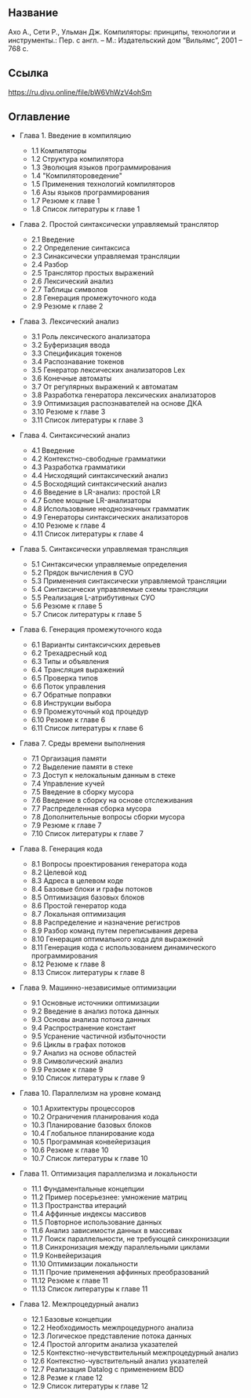 ## Название
Ахо А., Сети Р., Ульман Дж. Компиляторы: принципы, технологии и инструменты.: Пер. с англ. – М.: Издательский дом “Вильямс”, 2001 – 768 c.

## Ссылка
https://ru.djvu.online/file/bW6VhWzV4ohSm

## Оглавление

- Глава 1. Введение в компиляцию
    - 1.1 Компиляторы
    - 1.2 Структура компилятора
    - 1.3 Эволюция языков программирования
    - 1.4 "Компилятороведение"
    - 1.5 Применения технологий компиляторов
    - 1.6 Азы языков программирования
    - 1.7 Резюме к главе 1
    - 1.8 Список литературы к главе 1

- Глава 2. Простой синтаксически управляемый транслятор
    - 2.1 Введение
    - 2.2 Определение синтаксиса
    - 2.3 Синаксически управляемая трансляции
    - 2.4 Разбор
    - 2.5 Транслятор простых выражений
    - 2.6 Лексический анализ
    - 2.7 Таблицы символов
    - 2.8 Генерация промежуточного кода
    - 2.9 Резюме к главе 2

- Глава 3. Лексический анализ
    - 3.1 Роль лексического анализатора
    - 3.2 Буферизация ввода
    - 3.3 Спецификация токенов
    - 3.4 Распознавание токенов
    - 3.5 Генератор лексических анализаторов Lex
    - 3.6 Конечные автоматы
    - 3.7 От регулярных выражений к автоматам
    - 3.8 Разработка генератора лексических анализаторов
    - 3.9 Оптимизация распознавателей на основе ДКА
    - 3.10 Резюме к главе 3
    - 3.11 Список литературы к главе 3

- Глава 4. Синтаксический анализ
    - 4.1 Введение
    - 4.2 Контекстно-свободные грамматики
    - 4.3 Разработка грамматики
    - 4.4 Нисходящий синтаксический анализ
    - 4.5 Восходящий синтаксический анализ
    - 4.6 Введение в LR-анализ: простой LR
    - 4.7 Более мощные LR-анализаторы
    - 4.8 Использование неоднозначных грамматик
    - 4.9 Генераторы синтаксических анализаторов
    - 4.10 Резюме к главе 4
    - 4.11 Список литературы к главе 4

- Глава 5. Синтаксически управляемая трансляция
    - 5.1 Синтаксически управляемые определения
    - 5.2 Прядок вычисления в СУО
    - 5.3 Применения синтаксически управляемой трансляции
    - 5.4 Синтаксически управляемые схемы трансляции
    - 5.5 Реализация L-атрибутивных СУО
    - 5.6 Резюме к главе 5
    - 5.7 Список литературы к главе 5

- Глава 6. Генерация промежуточного кода
    - 6.1 Варианты синтаксичских деревьев
    - 6.2 Трехадресный код
    - 6.3 Типы и объявления
    - 6.4 Трансляция выражений
    - 6.5 Проверка типов
    - 6.6 Поток управления
    - 6.7 Обратные поправки
    - 6.8 Инструкции выбора
    - 6.9 Промежуточный код процедур
    - 6.10 Резюме к главе 6
    - 6.11 Список литературы к главе 6

- Глава 7. Среды времени выполнения
    - 7.1 Оргаизация памяти
    - 7.2 Выделение памяти в стеке  
    - 7.3 Доступ к нелокальным данным в стеке
    - 7.4 Управление кучей
    - 7.5 Введение в сборку мусора
    - 7.6 Введение в сборку на основе отслеживания
    - 7.7 Распределенная сборка мусора
    - 7.8 Дополнительные вопросы сборки мусора
    - 7.9 Резюме к главе 7
    - 7.10 Список литературы к главе 7

- Глава 8. Генерация кода
    - 8.1 Вопросы проектирования генератора кода
    - 8.2 Целевой код
    - 8.3 Адреса в целевом коде
    - 8.4 Базовые блоки и графы потоков
    - 8.5 Оптимизация базовых блоков
    - 8.6 Простой генератор кода
    - 8.7 Локальная оптимизация
    - 8.8 Распределение и назначение регистров
    - 8.9 Разбор команд путем переписывания дерева
    - 8.10 Генерация оптимального кода для выражений
    - 8.11 Генерация кода с использованием динамического программирования
    - 8.12 Резюме к главе 8
    - 8.13 Список литературы к главе 8

- Глава 9. Машинно-независимые оптимизации
    - 9.1 Основные источники оптимизации
    - 9.2 Введение в анализ потока данных
    - 9.3 Основы анализа потока данных
    - 9.4 Распространение констант
    - 9.5 Усранение частичной избыточности
    - 9.6 Циклы в графах потоков
    - 9.7 Анализ на основе областей
    - 9.8 Символический анализ
    - 9.9 Резюме к главе 9
    - 9.10 Список литературы к главе 9

- Глава 10. Параллелизм на уровне команд
    - 10.1 Архитектуры процессоров
    - 10.2 Ограничения планирования кода
    - 10.3 Планирование базовых блоков
    - 10.4 Глобальное планирование кода
    - 10.5 Программная конвейеризация
    - 10.6 Резюме к главе 10
    - 10.7 Список литературы к главе 10

- Глава 11. Оптимизация параллелизма и локальности
    - 11.1 Фундаментальные концепции
    - 11.2 Пример посерьезнее: умножение матриц
    - 11.3 Пространства итераций
    - 11.4 Аффинные индексы массивов
    - 11.5 Повторное использование данных
    - 11.6 Анализ зависимости данных в массивах
    - 11.7 Поиск параллельности, не требующей синхронизации
    - 11.8 Синхронизация между параллельными циклами
    - 11.9 Конвейеризация
    - 11.10 Оптимизации локальности
    - 11.11 Прочие применения аффинных преобразований
    - 11.12 Резюме к главе 11
    - 11.13 Список литературы к главе 11

- Глава 12. Межпроцедурный анализ
    - 12.1 Базовые концепции
    - 12.2 Необходимость межпроцедурного анализа
    - 12.3 Логическое представление потока данных
    - 12.4 Простой алгоритм анализа указателей
    - 12.5 Контекстно-нечувствительный межпроцедурный анализ
    - 12.6 Контекстно-чувствительный анализ указателей
    - 12.7 Реализация Datalog с применением BDD
    - 12.8 Резме к главе 12
    - 12.9 Список литературы к главе 12

